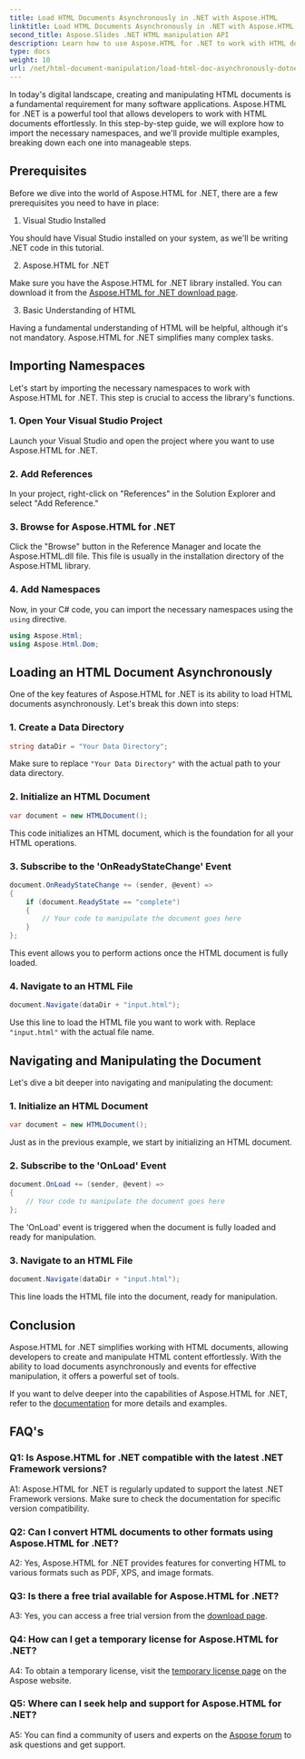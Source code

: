 ```yaml
---
title: Load HTML Documents Asynchronously in .NET with Aspose.HTML
linktitle: Load HTML Documents Asynchronously in .NET with Aspose.HTML
second_title: Aspose.Slides .NET HTML manipulation API
description: Learn how to use Aspose.HTML for .NET to work with HTML documents. Step-by-step guide with examples and FAQs for developers.
type: docs
weight: 10
url: /net/html-document-manipulation/load-html-doc-asynchronously-dotnet-aspose-html/
---
```


In today's digital landscape, creating and manipulating HTML documents is a fundamental requirement for many software applications. Aspose.HTML for .NET is a powerful tool that allows developers to work with HTML documents effortlessly. In this step-by-step guide, we will explore how to import the necessary namespaces, and we'll provide multiple examples, breaking down each one into manageable steps.

## Prerequisites

Before we dive into the world of Aspose.HTML for .NET, there are a few prerequisites you need to have in place:

1. Visual Studio Installed

You should have Visual Studio installed on your system, as we'll be writing .NET code in this tutorial.

2. Aspose.HTML for .NET

Make sure you have the Aspose.HTML for .NET library installed. You can download it from the [Aspose.HTML for .NET download page](https://releases.aspose.com/html/net/).

3. Basic Understanding of HTML

Having a fundamental understanding of HTML will be helpful, although it's not mandatory. Aspose.HTML for .NET simplifies many complex tasks.

## Importing Namespaces

Let's start by importing the necessary namespaces to work with Aspose.HTML for .NET. This step is crucial to access the library's functions.

### 1. Open Your Visual Studio Project

Launch your Visual Studio and open the project where you want to use Aspose.HTML for .NET.

### 2. Add References

In your project, right-click on "References" in the Solution Explorer and select "Add Reference."

### 3. Browse for Aspose.HTML for .NET

Click the "Browse" button in the Reference Manager and locate the Aspose.HTML.dll file. This file is usually in the installation directory of the Aspose.HTML library.

### 4. Add Namespaces

Now, in your C# code, you can import the necessary namespaces using the `using` directive.

```csharp
using Aspose.Html;
using Aspose.Html.Dom;
```

## Loading an HTML Document Asynchronously

One of the key features of Aspose.HTML for .NET is its ability to load HTML documents asynchronously. Let's break this down into steps:

### 1. Create a Data Directory

```csharp
string dataDir = "Your Data Directory";
```

Make sure to replace `"Your Data Directory"` with the actual path to your data directory.

### 2. Initialize an HTML Document

```csharp
var document = new HTMLDocument();
```

This code initializes an HTML document, which is the foundation for all your HTML operations.

### 3. Subscribe to the 'OnReadyStateChange' Event

```csharp
document.OnReadyStateChange += (sender, @event) =>
{
    if (document.ReadyState == "complete")
    {
        // Your code to manipulate the document goes here
    }
};
```

This event allows you to perform actions once the HTML document is fully loaded.

### 4. Navigate to an HTML File

```csharp
document.Navigate(dataDir + "input.html");
```

Use this line to load the HTML file you want to work with. Replace `"input.html"` with the actual file name.

## Navigating and Manipulating the Document

Let's dive a bit deeper into navigating and manipulating the document:

### 1. Initialize an HTML Document

```csharp
var document = new HTMLDocument();
```

Just as in the previous example, we start by initializing an HTML document.

### 2. Subscribe to the 'OnLoad' Event

```csharp
document.OnLoad += (sender, @event) =>
{
    // Your code to manipulate the document goes here
};
```

The 'OnLoad' event is triggered when the document is fully loaded and ready for manipulation.

### 3. Navigate to an HTML File

```csharp
document.Navigate(dataDir + "input.html");
```

This line loads the HTML file into the document, ready for manipulation.

## Conclusion

Aspose.HTML for .NET simplifies working with HTML documents, allowing developers to create and manipulate HTML content effortlessly. With the ability to load documents asynchronously and events for effective manipulation, it offers a powerful set of tools.

If you want to delve deeper into the capabilities of Aspose.HTML for .NET, refer to the [documentation](https://reference.aspose.com/html/net/) for more details and examples.

## FAQ's

### Q1: Is Aspose.HTML for .NET compatible with the latest .NET Framework versions?

A1: Aspose.HTML for .NET is regularly updated to support the latest .NET Framework versions. Make sure to check the documentation for specific version compatibility.

### Q2: Can I convert HTML documents to other formats using Aspose.HTML for .NET?

A2: Yes, Aspose.HTML for .NET provides features for converting HTML to various formats such as PDF, XPS, and image formats.

### Q3: Is there a free trial available for Aspose.HTML for .NET?

A3: Yes, you can access a free trial version from the [download page](https://releases.aspose.com/).

### Q4: How can I get a temporary license for Aspose.HTML for .NET?

A4: To obtain a temporary license, visit the [temporary license page](https://purchase.aspose.com/temporary-license/) on the Aspose website.

### Q5: Where can I seek help and support for Aspose.HTML for .NET?

A5: You can find a community of users and experts on the [Aspose forum](https://forum.aspose.com/) to ask questions and get support.
